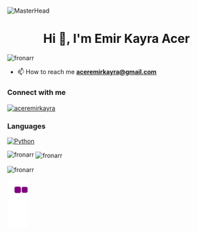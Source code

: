 ![MasterHead](https://png.pngtree.com/background/20211217/original/pngtree-matrix-digital-code-hacker-background-picture-image_1593618.jpg)
<h1 align="center">Hi 👋, I'm Emir Kayra Acer</h1>
<p align="left"> <img src="https://komarev.com/ghpvc/?username=fronarr&label=Profile%20views&color=0e75b6&style=flat" alt="fronarr" /> </p>

- 📫 How to reach me **aceremirkayra@gmail.com**

### Connect with me
<p align="left">
<a href="https://instagram.com/aceremirkayra" target="blank"><img align="center" src="https://raw.githubusercontent.com/rahuldkjain/github-profile-readme-generator/master/src/images/icons/Social/instagram.svg" alt="aceremirkayra" height="30" width="40" /></a>
</p>

### Languages 
 [![Python](https://img.shields.io/badge/python-black?style=for-the-badge&logo=python)](https://github.com/wervlad) 
 

<p><img align="left" src="https://github-readme-stats.vercel.app/api/top-langs?username=fronarr&show_icons=true&locale=en&layout=compact" alt="fronarr" /></p>


<p>&nbsp;<img align="center" src="https://github-readme-stats.vercel.app/api?username=fronarr&show_icons=true&locale=en" alt="fronarr" /></p>


<p><img align="center" src="https://github-readme-streak-stats.herokuapp.com/?user=fronarr&" alt="fronarr" /></p>


![snake gif](https://github.com/Fronarr/Fronarr/blob/output/github-contribution-grid-snake.gif)
